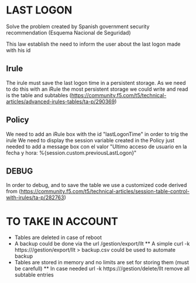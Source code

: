 # LAST LOGON
Solve the problem created by Spanish government security recommendation (Esquema Nacional de Seguridad) 

This law establish the need to inform the user about the last logon made with his id

## Irule
The irule must save the last logon time in a persistent storage. As we need to do this with an iRule the most persistent storage we could write and read is the table and subtables (https://community.f5.com/t5/technical-articles/advanced-irules-tables/ta-p/290369)

## Policy

We need to add an iRule box with the id "lastLogonTime" in order to trig the irule
We need to display the session variable created in the Policy just needed to add a message box con el valor "Ultimo acceso de usuario en la fecha y hora: %{session.custom.previousLastLogon}"

## DEBUG
In order to debug, and to save the table we use a customized code derived from  (https://community.f5.com/t5/technical-articles/session-table-control-with-irules/ta-p/282763)

# TO TAKE IN ACCOUNT
* Tables are deleted in case of reboot
* A backup could be done via the url /gestion/export/llt
** A simple curl -k https://<VirtualServerIP>/gestion/export/llt > backup.csv could be used to automate backup
* Tables are stored in memory and no limits are set for storing them (must be carefull)
** In case needed url -k https://<VirtualServerIP>/gestion/delete/llt remove all subtable entries

